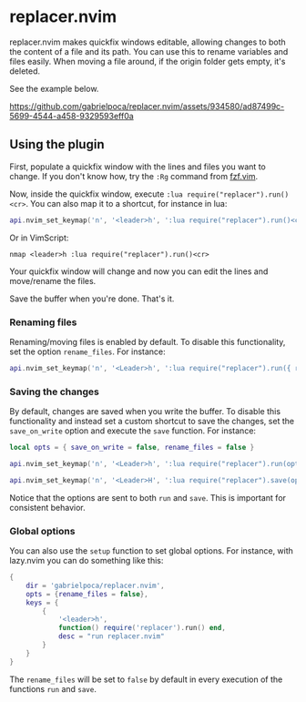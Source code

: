 # replacer.nvim

replacer.nvim makes quickfix windows editable, allowing changes to both the
content of a file and its path. You can use this to rename variables and files
easily. When moving a file around, if the origin folder gets empty, it's
deleted.

See the example below.

https://github.com/gabrielpoca/replacer.nvim/assets/934580/ad87499c-5699-4544-a458-9329593eff0a

## Using the plugin

First, populate a quickfix window with the lines and files you want to
change. If you don't know how, try the `:Rg` command from [fzf.vim](https://github.com/junegunn/fzf.vim).

Now, inside the quickfix window, execute `:lua require("replacer").run()<cr>`.
You can also map it to a shortcut, for instance in lua:

```lua
api.nvim_set_keymap('n', '<leader>h', ':lua require("replacer").run()<cr>', { silent = true })
```

Or in VimScript:

```
nmap <leader>h :lua require("replacer").run()<cr>
```

Your quickfix window will change and now you can edit the lines and
move/rename the files.

Save the buffer when you're done. That's it.

### Renaming files

Renaming/moving files is enabled by default. To disable this functionality, set
the option `rename_files`. For instance:

```lua
api.nvim_set_keymap('n', '<Leader>h', ':lua require("replacer").run({ rename_files = false })<cr>', { silent = true })
```

### Saving the changes

By default, changes are saved when you write the buffer. To disable this
functionality and instead set a custom shortcut to save the changes, set the
`save_on_write` option and execute the `save` function. For instance:

```lua
local opts = { save_on_write = false, rename_files = false }

api.nvim_set_keymap('n', '<Leader>h', ':lua require("replacer").run(opts)<cr>', { silent = true })

api.nvim_set_keymap('n', '<Leader>H', ':lua require("replacer").save(opts)<cr>', { silent = true })
```

Notice that the options are sent to both `run` and `save`. This is important
for consistent behavior.

### Global options

You can also use the `setup` function to set global options. For instance, with
lazy.nvim you can do something like this:

```lua
{
    dir = 'gabrielpoca/replacer.nvim',
    opts = {rename_files = false},
    keys = {
        {
            '<leader>h',
            function() require('replacer').run() end,
            desc = "run replacer.nvim"
        }
    }
}
```

The `rename_files` will be set to `false` by default in every execution
of the functions `run` and `save`.
